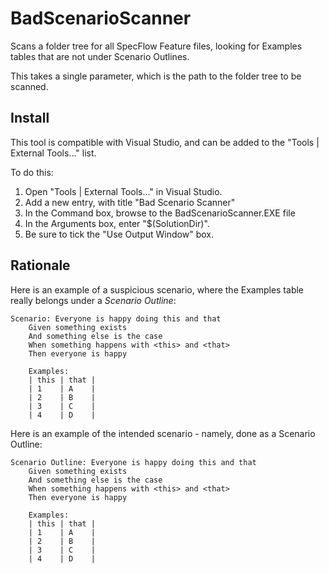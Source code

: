 # BadScenarioScanner
Scans a folder tree for all SpecFlow Feature files, looking for Examples tables that are not under Scenario Outlines.

This takes a single parameter, which is the path to the folder tree to be scanned.

Install
-------

This tool is compatible with Visual Studio, and can be added to the "Tools | External Tools..." list.

To do this:

1. Open "Tools | External Tools..." in Visual Studio.
2. Add a new entry, with title "Bad Scenario Scanner"
3. In the Command box, browse to the BadScenarioScanner.EXE file
4. In the Arguments box, enter "$(SolutionDir)".
5. Be sure to tick the "Use Output Window" box.

Rationale
---------
Here is an example of a suspicious scenario, where the Examples table really belongs under a *Scenario Outline*:

```gherkin
Scenario: Everyone is happy doing this and that
    Given something exists
    And something else is the case
    When something happens with <this> and <that>
    Then everyone is happy

    Examples:
    | this | that |
    | 1    | A    |
    | 2    | B    |
    | 3    | C    |
    | 4    | D    |
```

Here is an example of the intended scenario - namely, done as a Scenario Outline:

```gherkin
Scenario Outline: Everyone is happy doing this and that
    Given something exists
    And something else is the case
    When something happens with <this> and <that>
    Then everyone is happy

    Examples:
    | this | that |
    | 1    | A    |
    | 2    | B    |
    | 3    | C    |
    | 4    | D    |
```


